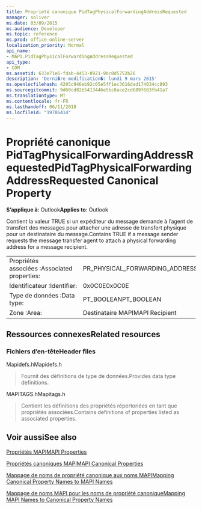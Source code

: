 ```yaml
---
title: Propriété canonique PidTagPhysicalForwardingAddressRequested
manager: soliver
ms.date: 03/09/2015
ms.audience: Developer
ms.topic: reference
ms.prod: office-online-server
localization_priority: Normal
api_name:
- MAPI.PidTagPhysicalForwardingAddressRequested
api_type:
- COM
ms.assetid: 633e71e6-fdab-4453-8921-9bc0d5752b26
description: 'Derni�re modification�: lundi 9 mars 2015'
ms.openlocfilehash: 4205c946eb92c05e5ff1ec3616dad174034cc893
ms.sourcegitcommit: 9d60cd82b5413446e5bc8ace2cd689f683fb41a7
ms.translationtype: MT
ms.contentlocale: fr-FR
ms.lasthandoff: 06/11/2018
ms.locfileid: "19786414"
---
```

# <a name="pidtagphysicalforwardingaddressrequested-canonical-property"></a><span data-ttu-id="2e84c-103">Propriété canonique PidTagPhysicalForwardingAddressRequested</span><span class="sxs-lookup"><span data-stu-id="2e84c-103">PidTagPhysicalForwardingAddressRequested Canonical Property</span></span>

  
  
<span data-ttu-id="2e84c-104">**S’applique à**: Outlook</span><span class="sxs-lookup"><span data-stu-id="2e84c-104">**Applies to**: Outlook</span></span> 
  
<span data-ttu-id="2e84c-105">Contient la valeur TRUE si un expéditeur du message demande à l’agent de transfert des messages pour attacher une adresse de transfert physique pour un destinataire du message.</span><span class="sxs-lookup"><span data-stu-id="2e84c-105">Contains TRUE if a message sender requests the message transfer agent to attach a physical forwarding address for a message recipient.</span></span>
  
|||
|:-----|:-----|
|<span data-ttu-id="2e84c-106">Propriétés associées :</span><span class="sxs-lookup"><span data-stu-id="2e84c-106">Associated properties:</span></span>  <br/> |<span data-ttu-id="2e84c-107">PR_PHYSICAL_FORWARDING_ADDRESS_REQUESTED</span><span class="sxs-lookup"><span data-stu-id="2e84c-107">PR_PHYSICAL_FORWARDING_ADDRESS_REQUESTED</span></span>  <br/> |
|<span data-ttu-id="2e84c-108">Identificateur :</span><span class="sxs-lookup"><span data-stu-id="2e84c-108">Identifier:</span></span>  <br/> |<span data-ttu-id="2e84c-109">0x0C0E</span><span class="sxs-lookup"><span data-stu-id="2e84c-109">0x0C0E</span></span>  <br/> |
|<span data-ttu-id="2e84c-110">Type de données :</span><span class="sxs-lookup"><span data-stu-id="2e84c-110">Data type:</span></span>  <br/> |<span data-ttu-id="2e84c-111">PT_BOOLEAN</span><span class="sxs-lookup"><span data-stu-id="2e84c-111">PT_BOOLEAN</span></span>  <br/> |
|<span data-ttu-id="2e84c-112">Zone :</span><span class="sxs-lookup"><span data-stu-id="2e84c-112">Area:</span></span>  <br/> |<span data-ttu-id="2e84c-113">Destinataire MAPI</span><span class="sxs-lookup"><span data-stu-id="2e84c-113">MAPI Recipient</span></span>  <br/> |
   
## <a name="related-resources"></a><span data-ttu-id="2e84c-114">Ressources connexes</span><span class="sxs-lookup"><span data-stu-id="2e84c-114">Related resources</span></span>

### <a name="header-files"></a><span data-ttu-id="2e84c-115">Fichiers d’en-tête</span><span class="sxs-lookup"><span data-stu-id="2e84c-115">Header files</span></span>

<span data-ttu-id="2e84c-116">Mapidefs.h</span><span class="sxs-lookup"><span data-stu-id="2e84c-116">Mapidefs.h</span></span>
  
> <span data-ttu-id="2e84c-117">Fournit des définitions de type de données.</span><span class="sxs-lookup"><span data-stu-id="2e84c-117">Provides data type definitions.</span></span>
    
<span data-ttu-id="2e84c-118">MAPITAGS.h</span><span class="sxs-lookup"><span data-stu-id="2e84c-118">Mapitags.h</span></span>
  
> <span data-ttu-id="2e84c-119">Contient les définitions des propriétés répertoriées en tant que propriétés associées.</span><span class="sxs-lookup"><span data-stu-id="2e84c-119">Contains definitions of properties listed as associated properties.</span></span>
    
## <a name="see-also"></a><span data-ttu-id="2e84c-120">Voir aussi</span><span class="sxs-lookup"><span data-stu-id="2e84c-120">See also</span></span>



[<span data-ttu-id="2e84c-121">Propriétés MAPI</span><span class="sxs-lookup"><span data-stu-id="2e84c-121">MAPI Properties</span></span>](mapi-properties.md)
  
[<span data-ttu-id="2e84c-122">Propriétés canoniques MAPI</span><span class="sxs-lookup"><span data-stu-id="2e84c-122">MAPI Canonical Properties</span></span>](mapi-canonical-properties.md)
  
[<span data-ttu-id="2e84c-123">Mappage de noms de propriété canonique aux noms MAPI</span><span class="sxs-lookup"><span data-stu-id="2e84c-123">Mapping Canonical Property Names to MAPI Names</span></span>](mapping-canonical-property-names-to-mapi-names.md)
  
[<span data-ttu-id="2e84c-124">Mappage de noms MAPI pour les noms de propriété canonique</span><span class="sxs-lookup"><span data-stu-id="2e84c-124">Mapping MAPI Names to Canonical Property Names</span></span>](mapping-mapi-names-to-canonical-property-names.md)

